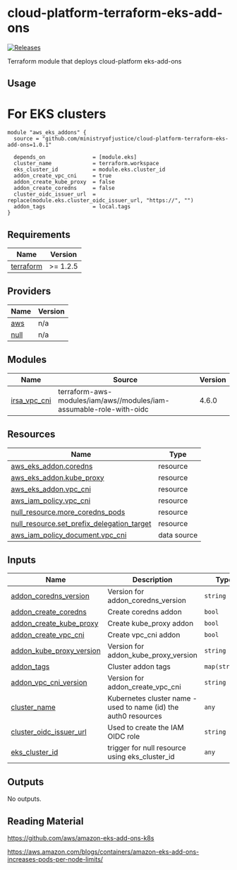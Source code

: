 # cloud-platform-terraform-eks-add-ons

[![Releases](https://img.shields.io/github/release/ministryofjustice/cloud-platform-terraform-eks-add-ons/all.svg?style=flat-square)](https://github.com/ministryofjustice/cloud-platform-terraform-eks-add-ons/releases)

Terraform module that deploys cloud-platform eks-add-ons
## Usage

# For EKS clusters
```
module "aws_eks_addons" {
  source = "github.com/ministryofjustice/cloud-platform-terraform-eks-add-ons=1.0.1"

  depends_on               = [module.eks]
  cluster_name             = terraform.workspace
  eks_cluster_id           = module.eks.cluster_id
  addon_create_vpc_cni     = true
  addon_create_kube_proxy  = false
  addon_create_coredns     = false
  cluster_oidc_issuer_url  = replace(module.eks.cluster_oidc_issuer_url, "https://", "")
  addon_tags               = local.tags
}
```
<!--- BEGIN_TF_DOCS --->
## Requirements

| Name | Version |
|------|---------|
| <a name="requirement_terraform"></a> [terraform](#requirement\_terraform) | >= 1.2.5 |

## Providers

| Name | Version |
|------|---------|
| <a name="provider_aws"></a> [aws](#provider\_aws) | n/a |
| <a name="provider_null"></a> [null](#provider\_null) | n/a |

## Modules

| Name | Source | Version |
|------|--------|---------|
| <a name="module_irsa_vpc_cni"></a> [irsa\_vpc\_cni](#module\_irsa\_vpc\_cni) | terraform-aws-modules/iam/aws//modules/iam-assumable-role-with-oidc | 4.6.0 |

## Resources

| Name | Type |
|------|------|
| [aws_eks_addon.coredns](https://registry.terraform.io/providers/hashicorp/aws/latest/docs/resources/eks_addon) | resource |
| [aws_eks_addon.kube_proxy](https://registry.terraform.io/providers/hashicorp/aws/latest/docs/resources/eks_addon) | resource |
| [aws_eks_addon.vpc_cni](https://registry.terraform.io/providers/hashicorp/aws/latest/docs/resources/eks_addon) | resource |
| [aws_iam_policy.vpc_cni](https://registry.terraform.io/providers/hashicorp/aws/latest/docs/resources/iam_policy) | resource |
| [null_resource.more_coredns_pods](https://registry.terraform.io/providers/hashicorp/null/latest/docs/resources/resource) | resource |
| [null_resource.set_prefix_delegation_target](https://registry.terraform.io/providers/hashicorp/null/latest/docs/resources/resource) | resource |
| [aws_iam_policy_document.vpc_cni](https://registry.terraform.io/providers/hashicorp/aws/latest/docs/data-sources/iam_policy_document) | data source |

## Inputs

| Name | Description | Type | Default | Required |
|------|-------------|------|---------|:--------:|
| <a name="input_addon_coredns_version"></a> [addon\_coredns\_version](#input\_addon\_coredns\_version) | Version for addon\_coredns\_version | `string` | `"v1.9.3-eksbuild.5"` | no |
| <a name="input_addon_create_coredns"></a> [addon\_create\_coredns](#input\_addon\_create\_coredns) | Create coredns addon | `bool` | `true` | no |
| <a name="input_addon_create_kube_proxy"></a> [addon\_create\_kube\_proxy](#input\_addon\_create\_kube\_proxy) | Create kube\_proxy addon | `bool` | `true` | no |
| <a name="input_addon_create_vpc_cni"></a> [addon\_create\_vpc\_cni](#input\_addon\_create\_vpc\_cni) | Create vpc\_cni addon | `bool` | `true` | no |
| <a name="input_addon_kube_proxy_version"></a> [addon\_kube\_proxy\_version](#input\_addon\_kube\_proxy\_version) | Version for addon\_kube\_proxy\_version | `string` | `"v1.22.11-eksbuild.2"` | no |
| <a name="input_addon_tags"></a> [addon\_tags](#input\_addon\_tags) | Cluster addon tags | `map(string)` | `{}` | no |
| <a name="input_addon_vpc_cni_version"></a> [addon\_vpc\_cni\_version](#input\_addon\_vpc\_cni\_version) | Version for addon\_create\_vpc\_cni | `string` | `"v1.13.2-eksbuild.1"` | no |
| <a name="input_cluster_name"></a> [cluster\_name](#input\_cluster\_name) | Kubernetes cluster name - used to name (id) the auth0 resources | `any` | n/a | yes |
| <a name="input_cluster_oidc_issuer_url"></a> [cluster\_oidc\_issuer\_url](#input\_cluster\_oidc\_issuer\_url) | Used to create the IAM OIDC role | `string` | `""` | no |
| <a name="input_eks_cluster_id"></a> [eks\_cluster\_id](#input\_eks\_cluster\_id) | trigger for null resource using eks\_cluster\_id | `any` | n/a | yes |

## Outputs

No outputs.

<!--- END_TF_DOCS --->

## Reading Material
https://github.com/aws/amazon-eks-add-ons-k8s

https://aws.amazon.com/blogs/containers/amazon-eks-add-ons-increases-pods-per-node-limits/


